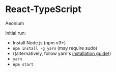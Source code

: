# React-TypeScript

Aeonium

Initial run:

* Install Node.js (npm v3+)
* `npm install -g yarn` (may require sudo)
* ((alternatively, follow yarn's [installation guide](https://yarnpkg.com/docs/install/)))
* `yarn`
* `npm start`
